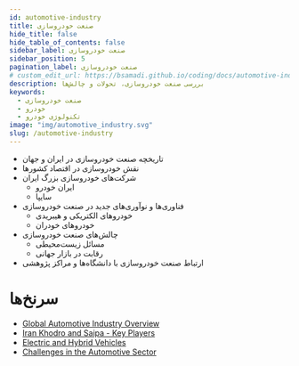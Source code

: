 ```yaml
---
id: automotive-industry
title: صنعت خودروسازی
hide_title: false
hide_table_of_contents: false
sidebar_label: صنعت خودروسازی
sidebar_position: 5
pagination_label: صنعت خودروسازی
# custom_edit_url: https://bsamadi.github.io/coding/docs/automotive-industry.md
description: بررسی صنعت خودروسازی، تحولات و چالش‌ها
keywords:
  - صنعت خودروسازی
  - خودرو
  - تکنولوژی خودرو
image: "img/automotive_industry.svg"
slug: /automotive-industry
---
```


- تاریخچه صنعت خودروسازی در ایران و جهان
- نقش خودروسازی در اقتصاد کشورها
- شرکت‌های خودروسازی بزرگ ایران
  - ایران خودرو
  - سایپا
- فناوری‌ها و نوآوری‌های جدید در صنعت خودروسازی
  - خودروهای الکتریکی و هیبریدی
  - خودروهای خودران
- چالش‌های صنعت خودروسازی
  - مسائل زیست‌محیطی
  - رقابت در بازار جهانی
- ارتباط صنعت خودروسازی با دانشگاه‌ها و مراکز پژوهشی

# سرنخ‌ها

<div dir="auto">

- [Global Automotive Industry Overview](https://www.example.com/global-automotive)
- [Iran Khodro and Saipa - Key Players](https://www.example.com/iran-automotive)
- [Electric and Hybrid Vehicles](https://www.example.com/electric-hybrid)
- [Challenges in the Automotive Sector](https://www.example.com/automotive-challenges)

</div>

